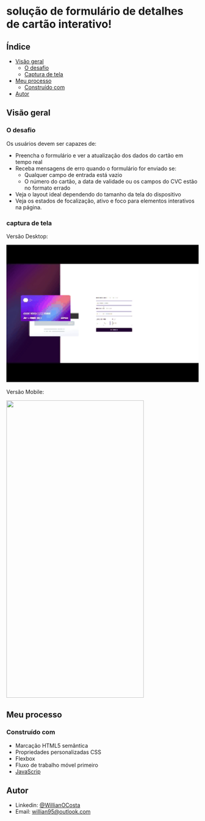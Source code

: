 # solução de formulário de detalhes de cartão interativo!

## Índice

- [Visão geral](#visão-geral)
    - [O desafio](#o-desafio)
    - [Captura de tela](#captura-de-tela)
- [Meu processo](#meu-processo)
    - [Construído com](#construído-com)
- [Autor](#autor)

## Visão geral

### O desafio

Os usuários devem ser capazes de:

- Preencha o formulário e ver a atualização dos dados do cartão em tempo real
- Receba mensagens de erro quando o formulário for enviado se:
    - Qualquer campo de entrada está vazio
    - O número do cartão, a data de validade ou os campos do CVC estão no formato errado
- Veja o layout ideal dependendo do tamanho da tela do dispositivo
- Veja os estados de focalização, ativo e foco para elementos interativos na página.

### captura de tela

Versão Desktop:
<p aling="center"> 
    <img width="720" height="360" src="assets/img/actionScreen.gif" >
</p>

Versão Mobile:
<p aling="center"> 
    <img width="360" height="780" src="assets/img/actionMobileScreen.gif" >
</p>

## Meu processo

### Construído com

- Marcação HTML5 semântica
- Propriedades personalizadas CSS
- Flexbox
- Fluxo de trabalho móvel primeiro
- [JavaScrip](https://www.javascript.com/)

## Autor

* Linkedin: [@WillianOCosta](https://www.linkedin.com/in/willianocosta/ "@WillinaOCosta")
* Email: willian95@outlook.com
